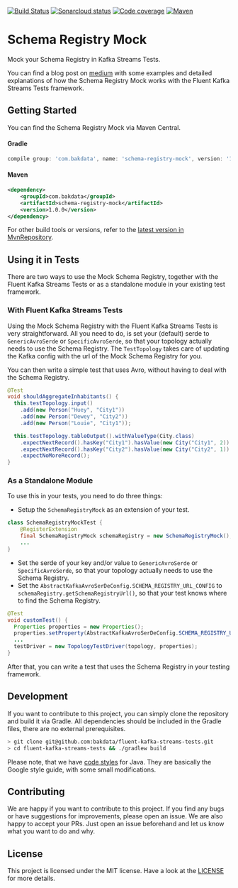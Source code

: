 [![Build Status](https://travis-ci.com/bakdata/fluent-kafka-streams-tests.svg?branch=master)](https://travis-ci.com/bakdata/fluent-kafka-streams-tests)
[![Sonarcloud status](https://sonarcloud.io/api/project_badges/measure?project=com.bakdata.fluent-kafka-streams-tests%3Afluent-kafka-streams-tests&metric=alert_status)](https://sonarcloud.io/dashboard?id=com.bakdata.fluent-kafka-streams-tests%3Afluent-kafka-streams-tests)
[![Code coverage](https://sonarcloud.io/api/project_badges/measure?project=com.bakdata.fluent-kafka-streams-tests%3Afluent-kafka-streams-tests&metric=coverage)](https://sonarcloud.io/dashboard?id=com.bakdata.fluent-kafka-streams-tests%3Afluent-kafka-streams-tests)
[![Maven](https://img.shields.io/maven-central/v/com.bakdata.fluent-kafka-streams-tests/schema-registry-mock.svg)](https://search.maven.org/search?q=g:com.bakdata.fluent-kafka-streams-tests%20AND%20a:schema-registry-mock&core=gav)

Schema Registry Mock
====================

Mock your Schema Registry in Kafka Streams Tests.

You can find a blog post on [medium](https://medium.com/bakdata) with some examples and detailed explanations of how the Schema Registry Mock works with the Fluent Kafka Streams Tests framework.

## Getting Started
You can find the Schema Registry Mock via Maven Central. 

#### Gradle
```gradle
compile group: 'com.bakdata', name: 'schema-registry-mock', version: '1.0.0'
```

#### Maven
```xml
<dependency>
    <groupId>com.bakdata</groupId>
    <artifactId>schema-registry-mock</artifactId>
    <version>1.0.0</version>
</dependency>
```

For other build tools or versions, refer to the [latest version in MvnRepository](https://mvnrepository.com/artifact/com.bakdata.fluent-kafka-streams-tests/schema-registry-mock/latest).

## Using it in Tests

There are two ways to use the Mock Schema Registry, 
together with the Fluent Kafka Streams Tests 
or as a standalone module in your existing test framework.

### With Fluent Kafka Streams Tests

Using the Mock Schema Registry with the Fluent Kafka Streams Tests is very straightforward.
All you need to do, is set your (default) serde to `GenericAvroSerde` or `SpecificAvroSerde`, so that your topology actually needs to use the Schema Registry.
The `TestTopology` takes care of updating the Kafka config with the url of the Mock Schema Registry for you.

You can then write a simple test that uses Avro, without having to deal with the Schema Registry.

```java
@Test
void shouldAggregateInhabitants() {
  this.testTopology.input()
    .add(new Person("Huey", "City1"))
    .add(new Person("Dewey", "City2"))
    .add(new Person("Louie", "City1"));

  this.testTopology.tableOutput().withValueType(City.class)
    .expectNextRecord().hasKey("City1").hasValue(new City("City1", 2))
    .expectNextRecord().hasKey("City2").hasValue(new City("City2", 1))
    .expectNoMoreRecord();
}
```

 
### As a Standalone Module 
To use this in your tests, you need to do three things: 

- Setup the `SchemaRegistryMock` as an extension of your test.
```java
class SchemaRegistryMockTest {
    @RegisterExtension
    final SchemaRegistryMock schemaRegistry = new SchemaRegistryMock();
    ...
}
```
 - Set the serde of your key and/or value to `GenericAvroSerde` or `SpecificAvroSerde`, so that your topology actually needs to use the Schema Registry.
 - Set the `AbstractKafkaAvroSerDeConfig.SCHEMA_REGISTRY_URL_CONFIG` to `schemaRegistry.getSchemaRegistryUrl()`, so that your test knows where to find the Schema Registry.
```java
@Test
void customTest() {
  Properties properties = new Properties();
  properties.setProperty(AbstractKafkaAvroSerDeConfig.SCHEMA_REGISTRY_URL_CONFIG, this.getSchemaRegistryUrl());
  ...
  testDriver = new TopologyTestDriver(topology, properties);
}
```

After that, you can write a test that uses the Schema Registry in your testing framework. 


## Development

If you want to contribute to this project, you can simply clone the repository and build it via Gradle.
All dependencies should be included in the Gradle files, there are no external prerequisites.

```bash
> git clone git@github.com:bakdata/fluent-kafka-streams-tests.git
> cd fluent-kafka-streams-tests && ./gradlew build
```

Please note, that we have [code styles](https://github.com/bakdata/bakdata-code-styles) for Java.
They are basically the Google style guide, with some small modifications.

## Contributing

We are happy if you want to contribute to this project.
If you find any bugs or have suggestions for improvements, please open an issue.
We are also happy to accept your PRs.
Just open an issue beforehand and let us know what you want to do and why.

## License
This project is licensed under the MIT license.
Have a look at the [LICENSE](https://github.com/bakdata/fluent-kafka-streams-tests/blob/master/LICENSE) for more details.
